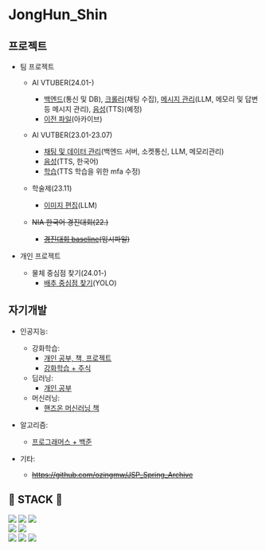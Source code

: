 # JongHun_Shin

## 프로젝트
* 팀 프로젝트
  + AI VTUBER(24.01-)
    - [백엔드](https://github.com/ozingmw/RIYA_backend)(통신 및 DB), [크롤러](https://github.com/ozingmw/Chat_Crowler)(채팅 수집), [메시지 관리](https://github.com/ozingmw/MSG_Controller)(LLM, 메모리 및 답변 등 메시지 관리), [음성](https://github.com/ozingmw)(TTS)(예정)<br>
    - [이전 파일](https://github.com/ozingmw/chzzk_riya)(아카이브)
      
  + AI VUTBER(23.01-23.07)
    - [채팅 및 데이터 관리](https://github.com/ozingmw/twitch_riya)(백엔드 서버, 소켓통신, LLM, 메모리관리)
    - [음성](https://github.com/ozingmw/naturalspeech-korean)(TTS, 한국어)
    - [학습](https://github.com/ozingmw/mfa_to_npy)(TTS 학습을 위한 mfa 수정)
      
  + 학술제(23.11)
    - [이미지 편집](https://github.com/ozingmw/GPT4_PhotoRetouching)(LLM)
      
  + ~~NIA 한국어 경진대회(22.)~~
    - ~~[경진대회 baseline](https://github.com/ozingmw/korean_ai_competition)(임시파일)~~
      
* 개인 프로젝트<br>
  + 물체 중심점 찾기(24.01-)
    - [배추 중심점 찾기](https://github.com/ozingmw/yolo_baechu)(YOLO)

## 자기개발
  * 인공지능:
    + 강화학습:
      - [개인 공부, 책, 프로젝트](https://github.com/ozingmw/RL_study)
      - [강화학습 + 주식](https://github.com/ozingmw/RL_finance)
    + 딥러닝:
      - [개인 공부](https://github.com/ozingmw/DeepLearningBackup)
    + 머신러닝:
      - [핸즈온 머신러닝 책](https://github.com/ozingmw/Hands-On_ML_Repo)
      
  * 알고리즘:
    + [프로그래머스 + 백준](https://github.com/ozingmw/AlgorithmTest)

  * 기타:
    + ~~https://github.com/ozingmw/JSP_Spring_Archive~~
  

## 🔨 STACK 🔨
<div style="display:flex; flex-direction:column; align-items:flex-start;">
  <div>
    <img src="https://img.shields.io/badge/Python-3776AB?style=for-the-badge&logo=python&logoColor=white"/>
    <img src="https://img.shields.io/badge/PyTorch-EE4C2C?style=for-the-badge&logo=pytorch&logoColor=white">
    <img src="https://img.shields.io/badge/Tensorflow-FF6F00?style=for-the-badge&logo=tensorflow&logoColor=white">
  </div>
  <div>
    <img src="https://img.shields.io/badge/vscode-007ACC?style=for-the-badge&logo=visualstudiocode&logoColor=white"/>
    <img src="https://img.shields.io/badge/conda-44A833?style=for-the-badge&logo=anaconda&logoColor=white"/>
  </div>
  <div>
    <img src="https://img.shields.io/badge/windows-0078D6?style=for-the-badge&logo=windows10&logoColor=white"/>
    <img src="https://img.shields.io/badge/linux-FCC624?style=for-the-badge&logo=linux&logoColor=white"/>
    <img src="https://img.shields.io/badge/macos-000000?style=for-the-badge&logo=macos&logoColor=white"/>
  </div>
</div>
